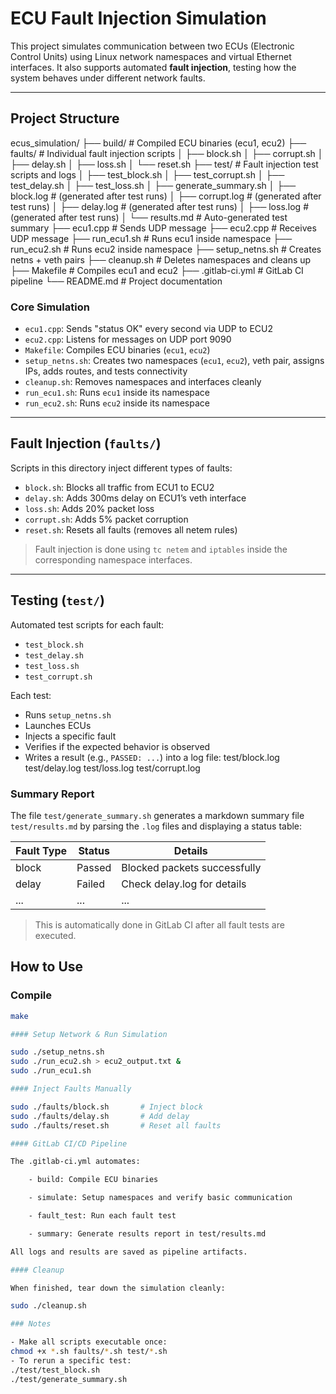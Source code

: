 #  ECU Fault Injection Simulation

This project simulates communication between two ECUs (Electronic Control Units) using Linux network namespaces and virtual Ethernet interfaces. It also supports automated **fault injection**, testing how the system behaves under different network faults.

---

##  Project Structure

ecus_simulation/
├── build/                     # Compiled ECU binaries (ecu1, ecu2)
├── faults/                   # Individual fault injection scripts
│   ├── block.sh
│   ├── corrupt.sh
│   ├── delay.sh
│   ├── loss.sh
│   └── reset.sh
├── test/                     # Fault injection test scripts and logs
│   ├── test_block.sh
│   ├── test_corrupt.sh
│   ├── test_delay.sh
│   ├── test_loss.sh
│   ├── generate_summary.sh
│   ├── block.log             # (generated after test runs)
│   ├── corrupt.log           # (generated after test runs)
│   ├── delay.log             # (generated after test runs)
│   ├── loss.log              # (generated after test runs)
│   └── results.md            # Auto-generated test summary
├── ecu1.cpp                  # Sends UDP message
├── ecu2.cpp                  # Receives UDP message
├── run_ecu1.sh               # Runs ecu1 inside namespace
├── run_ecu2.sh               # Runs ecu2 inside namespace
├── setup_netns.sh            # Creates netns + veth pairs
├── cleanup.sh               # Deletes namespaces and cleans up
├── Makefile                 # Compiles ecu1 and ecu2
├── .gitlab-ci.yml           # GitLab CI pipeline
└── README.md                # Project documentation


###  Core Simulation

- `ecu1.cpp`: Sends "status OK" every second via UDP to ECU2 
- `ecu2.cpp`: Listens for messages on UDP port 9090 
- `Makefile`: Compiles ECU binaries (`ecu1`, `ecu2`)
- `setup_netns.sh`: Creates two namespaces (`ecu1`, `ecu2`), veth pair, assigns IPs, adds routes, and tests connectivity 
- `cleanup.sh`: Removes namespaces and interfaces cleanly 
- `run_ecu1.sh`: Runs `ecu1` inside its namespace 
- `run_ecu2.sh`: Runs `ecu2` inside its namespace 

---

##  Fault Injection (`faults/`)

Scripts in this directory inject different types of faults:

- `block.sh`: Blocks all traffic from ECU1 to ECU2 
- `delay.sh`: Adds 300ms delay on ECU1’s veth interface 
- `loss.sh`: Adds 20% packet loss 
- `corrupt.sh`: Adds 5% packet corruption 
- `reset.sh`: Resets all faults (removes all netem rules)

>  Fault injection is done using `tc netem` and `iptables` inside the corresponding namespace interfaces.

---

##  Testing (`test/`)

Automated test scripts for each fault:

- `test_block.sh` 
- `test_delay.sh` 
- `test_loss.sh` 
- `test_corrupt.sh` 

Each test:
- Runs `setup_netns.sh`
- Launches ECUs
- Injects a specific fault
- Verifies if the expected behavior is observed
- Writes a result (e.g., `PASSED: ...`) into a log file:
test/block.log
test/delay.log
test/loss.log
test/corrupt.log

###  Summary Report

The file `test/generate_summary.sh` generates a markdown summary file `test/results.md` by parsing the `.log` files and displaying a status table:

| Fault Type | Status | Details                      |
| ---------- | ------ | ---------------------------- |
| block      | Passed | Blocked packets successfully |
| delay      | Failed | Check delay.log for details  |
| ...        | ...    | ...                          |

>  This is automatically done in GitLab CI after all fault tests are executed.

## How to Use

### Compile

```bash
make

#### Setup Network & Run Simulation

sudo ./setup_netns.sh
sudo ./run_ecu2.sh > ecu2_output.txt &
sudo ./run_ecu1.sh

#### Inject Faults Manually

sudo ./faults/block.sh       # Inject block
sudo ./faults/delay.sh       # Add delay
sudo ./faults/reset.sh       # Reset all faults

#### GitLab CI/CD Pipeline

The .gitlab-ci.yml automates:

	- build: Compile ECU binaries

	- simulate: Setup namespaces and verify basic communication

	- fault_test: Run each fault test

	- summary: Generate results report in test/results.md

All logs and results are saved as pipeline artifacts.

#### Cleanup

When finished, tear down the simulation cleanly:

sudo ./cleanup.sh

### Notes

- Make all scripts executable once:
chmod +x *.sh faults/*.sh test/*.sh
- To rerun a specific test:
./test/test_block.sh
./test/generate_summary.sh

